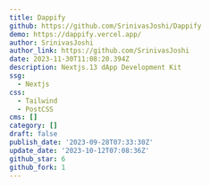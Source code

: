 ```yaml
---
title: Dappify
github: https://github.com/SrinivasJoshi/Dappify
demo: https://dappify.vercel.app/
author: SrinivasJoshi
author_link: https://github.com/SrinivasJoshi
date: 2023-11-30T11:08:20.394Z
description: Nextjs.13 dApp Development Kit
ssg:
  - Nextjs
css:
  - Tailwind
  - PostCSS
cms: []
category: []
draft: false
publish_date: '2023-09-28T07:33:30Z'
update_date: '2023-10-12T07:08:36Z'
github_star: 6
github_fork: 1
---
```

